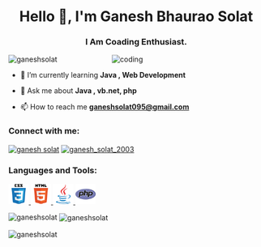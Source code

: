 <h1 align="center">Hello 👋, I'm Ganesh Bhaurao Solat</h1>
<h3 align="center">I Am Coading Enthusiast.</h3>
<img align="right" width=300 alt="coding" src="D:\imgjava">
<p align="left"> <img src="https://komarev.com/ghpvc/?username=ganeshsolat&label=Profile%20views&color=0e75b6&style=flat" alt="ganeshsolat" /> </p>

- 🌱 I’m currently learning **Java , Web Development**

- 💬 Ask me about **Java , vb.net, php**

- 📫 How to reach me **ganeshsolat095@gmail.com**

<h3 align="left">Connect with me:</h3>
<p align="left">
<a href="https://linkedin.com/in/ganesh solat" target="blank"><img align="center" src="https://raw.githubusercontent.com/rahuldkjain/github-profile-readme-generator/master/src/images/icons/Social/linked-in-alt.svg" alt="ganesh solat" height="30" width="40" /></a>
<a href="https://instagram.com/ganesh_solat_2003" target="blank"><img align="center" src="https://raw.githubusercontent.com/rahuldkjain/github-profile-readme-generator/master/src/images/icons/Social/instagram.svg" alt="ganesh_solat_2003" height="30" width="40" /></a>
</p>

<h3 align="left">Languages and Tools:</h3>
<p align="left"> <a href="https://www.w3schools.com/css/" target="_blank" rel="noreferrer"> <img src="https://raw.githubusercontent.com/devicons/devicon/master/icons/css3/css3-original-wordmark.svg" alt="css3" width="40" height="40"/> </a> <a href="https://www.w3.org/html/" target="_blank" rel="noreferrer"> <img src="https://raw.githubusercontent.com/devicons/devicon/master/icons/html5/html5-original-wordmark.svg" alt="html5" width="40" height="40"/> </a> <a href="https://www.java.com" target="_blank" rel="noreferrer"> <img src="https://raw.githubusercontent.com/devicons/devicon/master/icons/java/java-original.svg" alt="java" width="40" height="40"/> </a> <a href="https://www.php.net" target="_blank" rel="noreferrer"> <img src="https://raw.githubusercontent.com/devicons/devicon/master/icons/php/php-original.svg" alt="php" width="40" height="40"/> </a> </p>

<p><img align="left" src="https://github-readme-stats.vercel.app/api/top-langs?username=ganeshsolat&show_icons=true&locale=en&layout=compact" alt="ganeshsolat" /></p>

<p>&nbsp;<img align="center" src="https://github-readme-stats.vercel.app/api?username=ganeshsolat&show_icons=true&locale=en" alt="ganeshsolat" /></p>

<p><img align="center" src="https://github-readme-streak-stats.herokuapp.com/?user=ganeshsolat&" alt="ganeshsolat" /></p>

